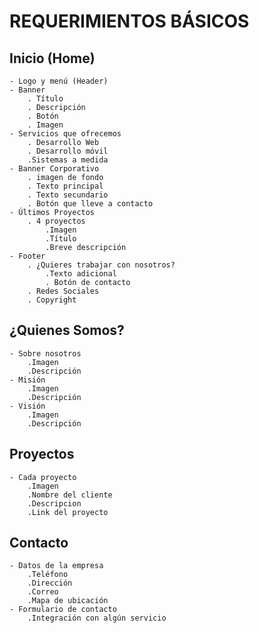 # REQUERIMIENTOS BÁSICOS
 ## Inicio (Home)
    - Logo y menú (Header)
    - Banner
        . Título
        . Descripción
        . Botón
        . Imagen
    - Servicios que ofrecemos
        . Desarrollo Web
        . Desarrollo móvil
        .Sistemas a medida
    - Banner Corporativo
        . imagen de fondo
        . Texto principal
        . Texto secundario
        . Botón que lleve a contacto
    - Últimos Proyectos 
        . 4 proyectos
            .Imagen
            .Título
            .Breve descripción
    - Footer
        . ¿Quieres trabajar con nosotros?
            .Texto adicional
            . Botón de contacto
        . Redes Sociales
        . Copyright
 ## ¿Quienes Somos?
    - Sobre nosotros
        .Imagen
        .Descripción
    - Misión 
        .Imagen
        .Descripción
    - Visión
        .Imagen
        .Descripción
 ## Proyectos
    - Cada proyecto
        .Imagen
        .Nombre del cliente
        .Descripcion 
        .Link del proyecto
## Contacto
    - Datos de la empresa
        .Teléfono
        .Dirección
        .Correo
        .Mapa de ubicación
    - Formulario de contacto
        .Integración con algún servicio 